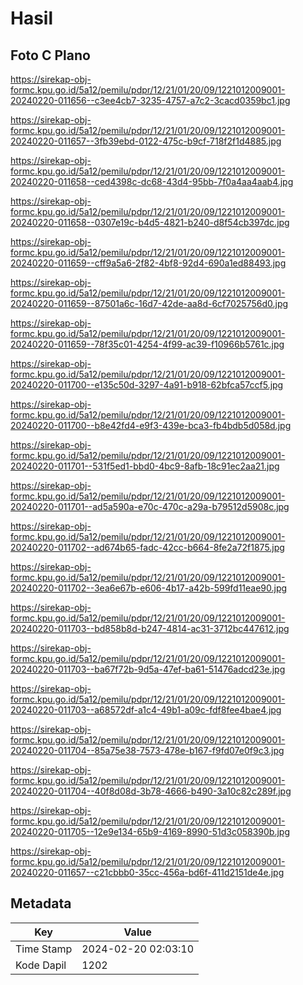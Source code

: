 # Hasil

## Foto C Plano

https://sirekap-obj-formc.kpu.go.id/5a12/pemilu/pdpr/12/21/01/20/09/1221012009001-20240220-011656--c3ee4cb7-3235-4757-a7c2-3cacd0359bc1.jpg

https://sirekap-obj-formc.kpu.go.id/5a12/pemilu/pdpr/12/21/01/20/09/1221012009001-20240220-011657--3fb39ebd-0122-475c-b9cf-718f2f1d4885.jpg

https://sirekap-obj-formc.kpu.go.id/5a12/pemilu/pdpr/12/21/01/20/09/1221012009001-20240220-011658--ced4398c-dc68-43d4-95bb-7f0a4aa4aab4.jpg

https://sirekap-obj-formc.kpu.go.id/5a12/pemilu/pdpr/12/21/01/20/09/1221012009001-20240220-011658--0307e19c-b4d5-4821-b240-d8f54cb397dc.jpg

https://sirekap-obj-formc.kpu.go.id/5a12/pemilu/pdpr/12/21/01/20/09/1221012009001-20240220-011659--cff9a5a6-2f82-4bf8-92d4-690a1ed88493.jpg

https://sirekap-obj-formc.kpu.go.id/5a12/pemilu/pdpr/12/21/01/20/09/1221012009001-20240220-011659--87501a6c-16d7-42de-aa8d-6cf7025756d0.jpg

https://sirekap-obj-formc.kpu.go.id/5a12/pemilu/pdpr/12/21/01/20/09/1221012009001-20240220-011659--78f35c01-4254-4f99-ac39-f10966b5761c.jpg

https://sirekap-obj-formc.kpu.go.id/5a12/pemilu/pdpr/12/21/01/20/09/1221012009001-20240220-011700--e135c50d-3297-4a91-b918-62bfca57ccf5.jpg

https://sirekap-obj-formc.kpu.go.id/5a12/pemilu/pdpr/12/21/01/20/09/1221012009001-20240220-011700--b8e42fd4-e9f3-439e-bca3-fb4bdb5d058d.jpg

https://sirekap-obj-formc.kpu.go.id/5a12/pemilu/pdpr/12/21/01/20/09/1221012009001-20240220-011701--531f5ed1-bbd0-4bc9-8afb-18c91ec2aa21.jpg

https://sirekap-obj-formc.kpu.go.id/5a12/pemilu/pdpr/12/21/01/20/09/1221012009001-20240220-011701--ad5a590a-e70c-470c-a29a-b79512d5908c.jpg

https://sirekap-obj-formc.kpu.go.id/5a12/pemilu/pdpr/12/21/01/20/09/1221012009001-20240220-011702--ad674b65-fadc-42cc-b664-8fe2a72f1875.jpg

https://sirekap-obj-formc.kpu.go.id/5a12/pemilu/pdpr/12/21/01/20/09/1221012009001-20240220-011702--3ea6e67b-e606-4b17-a42b-599fd11eae90.jpg

https://sirekap-obj-formc.kpu.go.id/5a12/pemilu/pdpr/12/21/01/20/09/1221012009001-20240220-011703--bd858b8d-b247-4814-ac31-3712bc447612.jpg

https://sirekap-obj-formc.kpu.go.id/5a12/pemilu/pdpr/12/21/01/20/09/1221012009001-20240220-011703--ba67f72b-9d5a-47ef-ba61-51476adcd23e.jpg

https://sirekap-obj-formc.kpu.go.id/5a12/pemilu/pdpr/12/21/01/20/09/1221012009001-20240220-011703--a68572df-a1c4-49b1-a09c-fdf8fee4bae4.jpg

https://sirekap-obj-formc.kpu.go.id/5a12/pemilu/pdpr/12/21/01/20/09/1221012009001-20240220-011704--85a75e38-7573-478e-b167-f9fd07e0f9c3.jpg

https://sirekap-obj-formc.kpu.go.id/5a12/pemilu/pdpr/12/21/01/20/09/1221012009001-20240220-011704--40f8d08d-3b78-4666-b490-3a10c82c289f.jpg

https://sirekap-obj-formc.kpu.go.id/5a12/pemilu/pdpr/12/21/01/20/09/1221012009001-20240220-011705--12e9e134-65b9-4169-8990-51d3c058390b.jpg

https://sirekap-obj-formc.kpu.go.id/5a12/pemilu/pdpr/12/21/01/20/09/1221012009001-20240220-011657--c21cbbb0-35cc-456a-bd6f-411d2151de4e.jpg


## Metadata

| Key        | Value               |
| ---------- | ------------------- |
| Time Stamp | 2024-02-20 02:03:10 |
| Kode Dapil | 1202                |



